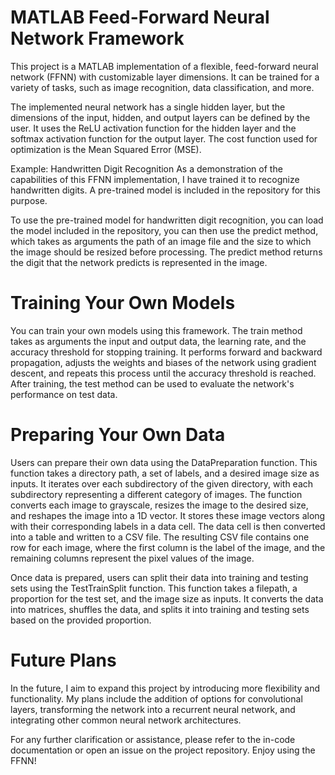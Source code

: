 # MATLAB Feed-Forward Neural Network Framework
 This project is a MATLAB implementation of a flexible, feed-forward neural network (FFNN) with customizable layer dimensions. It can be trained for a variety of tasks, such as image recognition, data classification, and more.

The implemented neural network has a single hidden layer, but the dimensions of the input, hidden, and output layers can be defined by the user. It uses the ReLU activation function for the hidden layer and the softmax activation function for the output layer. The cost function used for optimization is the Mean Squared Error (MSE).

Example: Handwritten Digit Recognition
As a demonstration of the capabilities of this FFNN implementation, I have trained it to recognize handwritten digits. A pre-trained model is included in the repository for this purpose.

To use the pre-trained model for handwritten digit recognition, you can load the model included in the repository, you can then use the predict method, which takes as arguments the path of an image file and the size to which the image should be resized before processing. The predict method returns the digit that the network predicts is represented in the image.

# Training Your Own Models
You can train your own models using this framework. The train method takes as arguments the input and output data, the learning rate, and the accuracy threshold for stopping training. It performs forward and backward propagation, adjusts the weights and biases of the network using gradient descent, and repeats this process until the accuracy threshold is reached. After training, the test method can be used to evaluate the network's performance on test data.

# Preparing Your Own Data
Users can prepare their own data using the DataPreparation function. This function takes a directory path, a set of labels, and a desired image size as inputs. It iterates over each subdirectory of the given directory, with each subdirectory representing a different category of images. The function converts each image to grayscale, resizes the image to the desired size, and reshapes the image into a 1D vector. It stores these image vectors along with their corresponding labels in a data cell. The data cell is then converted into a table and written to a CSV file. The resulting CSV file contains one row for each image, where the first column is the label of the image, and the remaining columns represent the pixel values of the image.

Once data is prepared, users can split their data into training and testing sets using the TestTrainSplit function. This function takes a filepath, a proportion for the test set, and the image size as inputs. It converts the data into matrices, shuffles the data, and splits it into training and testing sets based on the provided proportion.

# Future Plans
In the future, I aim to expand this project by introducing more flexibility and functionality. My plans include the addition of options for convolutional layers, transforming the network into a recurrent neural network, and integrating other common neural network architectures.

For any further clarification or assistance, please refer to the in-code documentation or open an issue on the project repository. Enjoy using the FFNN!
